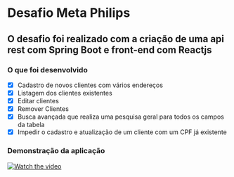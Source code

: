 # Desafio Meta Philips

## O desafio foi realizado com a criação de uma api rest com Spring Boot e front-end com Reactjs 

### O que foi desenvolvido

- [X] Cadastro de novos clientes com vários endereços
- [X] Listagem dos clientes existentes
- [X] Editar clientes
- [X] Remover Clientes
- [X] Busca avançada que realiza uma pesquisa geral para todos os campos da tabela
- [X] Impedir o cadastro e atualização de um cliente com um CPF já existente

### Demonstração da aplicação

[![Watch the video](https://i.imgur.com/vKb2F1B.png)](https://youtu.be/nM2NrGSC3Y8)


